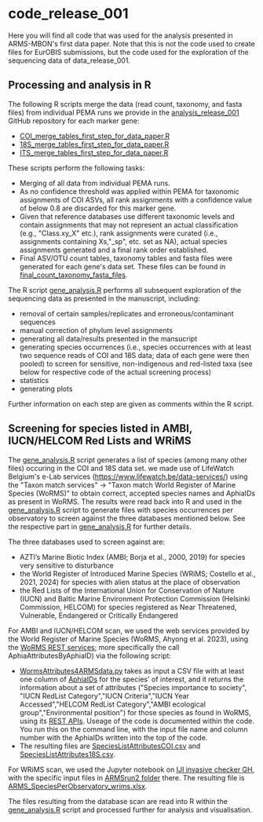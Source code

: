 # code_release_001

Here you will find all code that was used for the analysis presented in ARMS-MBON's first data paper. Note that this is not the code used to create files for EurOBIS submissions, but the code used for the exploration of the sequencing data of data_release_001.

## Processing and analysis in R

The following R scripts merge the data (read count, taxonomy, and fasta files) from individual PEMA runs we provide in the [analysis_release_001](https://github.com/arms-mbon/analysis_release_001/tree/main) GitHub repository for each marker gene: 

* [COI_merge_tables_first_step_for_data_paper.R](https://github.com/arms-mbon/code_release_001/blob/main/COI_merge_tables_first_step_for_data_paper.R)
* [18S_merge_tables_first_step_for_data_paper.R](https://github.com/arms-mbon/code_release_001/blob/main/18S_merge_tables_first_step_for_data_paper.R)
* [ITS_merge_tables_first_step_for_data_paper.R](https://github.com/arms-mbon/code_release_001/blob/main/ITS_merge_tables_first_step_for_data_paper.R) 

These scripts perform the following tasks:
* Merging of all data from individual PEMA runs.
* As no confidence threshold was applied within PEMA for taxonomic assignments of COI ASVs, all rank assignments with a confidence value of below 0.8 are discarded for this marker gene.
* Given that reference databases use different taxonomic levels and contain assignments that may not represent an actual classification (e.g., "Class.xy_X" etc.), rank assignments were curated (i.e., assignments containing Xs,"_sp", etc. set as NA), actual species assignments generated and a final rank order established.
* Final ASV/OTU count tables, taxonomy tables and fasta files were generated for each gene's data set. These files can be found in [final_count_taxonomy_fasta_files](https://github.com/arms-mbon/code_release_001/tree/main/final_count_taxonomy_fasta_files).

The R script [gene_analysis.R](https://github.com/arms-mbon/code_release_001/blob/main/gene_analysis.R) performs all subsequent exploration of the sequencing data as presented in the manuscript, including: 
* removal of certain samples/replicates and erroneous/contaminant sequences
* manual correction of phylum level assignments
* generating all data/results presented in the mansucript
* generating species occurrences (i.e., species occurrences with at least two sequence reads of COI and 18S data; data of each gene were then pooled) to screen for sensitive, non-indigenous and red-listed taxa (see below for respective code of the actual screening process)
* statistics
* generating plots

Further information on each step are given as comments within the R script.

## Screening for species listed in AMBI, IUCN/HELCOM Red Lists and WRiMS

The [gene_analysis.R](https://github.com/arms-mbon/code_release_001/blob/main/gene_analysis.R) script generates a list of species (among many other files) occuring in the COI and 18S data set. we made use of LifeWatch Belgium's e-Lab services (https://www.lifewatch.be/data-services/) using the "Taxon match services" -> "Taxon match World Register of Marine Species (WoRMS)" to obtain correct, accepted species names and AphiaIDs as present in WoRMS. The results were read back into R and used in the [gene_analysis.R](https://github.com/arms-mbon/code_release_001/blob/main/gene_analysis.R) script to generate files with species occurrences per observatory to screen against the three databases mentioned below. See the respective part in [gene_analysis.R](https://github.com/arms-mbon/code_release_001/blob/main/gene_analysis.R) for further details.

The three databases used to screen against are:

* AZTI’s Marine Biotic Index (AMBI; Borja et al., 2000, 2019) for species very sensitive to disturbance
* the World Register of Introduced Marine Species (WRiMS; Costello et al., 2021, 2024) for species with alien status at the place of observation
* the Red Lists of the International Union for Conservation of Nature (IUCN) and Baltic Marine Environment Protection Commission (Helsinki Commission, HELCOM) for species registered as Near Threatened, Vulnerable, Endangered or Critically Endangered

For AMBI and IUCN/HELCOM scan, we used the web services provided by the World Register of Marine Species (WoRMS, Ahyong et al. 2023), using the [WoRMS REST services](https://www.marinespecies.org/rest/); more specifically the call AphiaAttributesByAphiaID) via the following script:
* [WormsAttributes4ARMSdata.py](https://github.com/arms-mbon/code_release_001/blob/main/WormsAttributes4ARMSdata.py) takes as input a CSV file with at least one column of [AphiaIDs](https://www.marinespecies.org/about.php#what_is_aphia) for the species' of interest, and it returns the information about a set of attributes ("Species importance to society", "IUCN RedList Category","IUCN Criteria","IUCN Year Accessed","HELCOM RedList Category","AMBI ecological group","Environmental position") for those species as found in WoRMS, using its [REST APIs](https://www.marinespecies.org/rest/). Useage of the code is documented within the code. You run this on the command line, with the input file name and column number with the AphiaIDs written into the top of the code.
* The resulting files are [SpeciesListAttributesCOI.csv](https://github.com/arms-mbon/code_release_001/blob/main/SpeciesListAttributesCOI.csv) and [SpeciesListAttributes18S.csv](https://github.com/arms-mbon/code_release_001/blob/main/SpeciesListAttributes18S.csv).

For WRiMS scan, we used the Jupyter notebook on [IJI invasive checker GH](https://www.github.com/vliz-be-opsci/lw-iji-invasive-checker), with the specific input files in [ARMSrun2 folder](https://github.com/vliz-be-opsci/lw-iji-invasive-checker/tree/main/notebooks/ARMSrun2) there. The resulting file is [ARMS_SpeciesPerObservatory_wrims.xlsx](https://github.com/arms-mbon/code_release_001/blob/main/ARMS_SpeciesPerObservatory_wrims.xlsx).

The files resulting from the database scan are read into R within the [gene_analysis.R](https://github.com/arms-mbon/code_release_001/blob/main/gene_analysis.R) script and processed further for analysis and visualisation.

